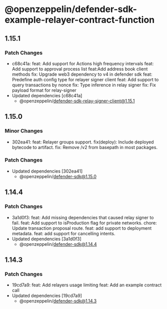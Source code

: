 # @openzeppelin/defender-sdk-example-relayer-contract-function

## 1.15.1

### Patch Changes

- c68c41a: feat: Add support for Actions high frequency intervals
  feat: Add support to approval process list
  feat:Add address book client methods
  fix: Upgrade web3 dependency to v4 in defender sdk
  feat: Predefine auth config type for relayer signer client
  feat: Add support to query transactions by nonce
  fix: Type inference in relay signer
  fix: Fix payload format for relay-signer
- Updated dependencies [c68c41a]
  - @openzeppelin/defender-sdk-relay-signer-client@1.15.1

## 1.15.0

### Minor Changes

- 302ea41: feat: Relayer groups support.
  fix(deploy): Include deployed bytecode to artifact.
  fix: Remove /v2 from basepath in most packages.

### Patch Changes

- Updated dependencies [302ea41]
  - @openzeppelin/defender-sdk@1.15.0

## 1.14.4

### Patch Changes

- 3a1d0f3: feat: Add missing dependencies that caused relay signer to fail.
  feat: Add support to isProduction flag for private networks.
  chore: Update transaction proposal route.
  feat: add support to deployment metadata.
  feat: add support for cancelling intents.
- Updated dependencies [3a1d0f3]
  - @openzeppelin/defender-sdk@1.14.4

## 1.14.3

### Patch Changes

- 19cd7a9: feat: Add relayers usage limiting
  feat: Add an example contract call
- Updated dependencies [19cd7a9]
  - @openzeppelin/defender-sdk@1.14.3
